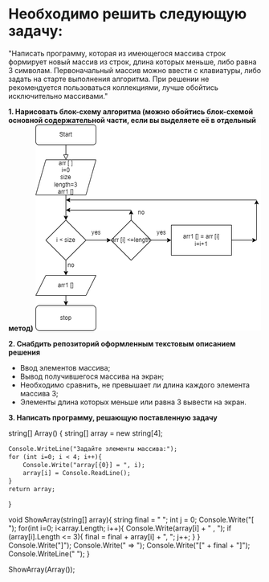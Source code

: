# Необходимо решить следующую задачу:
"Написать программу, которая из имеющегося массива строк формирует новый массив из строк, длина которых меньше, либо равна 3 символам. Первоначальный массив можно ввести с клавиатуры, либо задать на старте выполнения алгоритма. При решении не рекомендуется пользоваться коллекциями, лучше обойтись исключительно массивами."

**1. Нарисовать блок-схему алгоритма (можно обойтись блок-схемой основной содержательной части, если вы выделяете её в отдельный метод)**
![alt text](блок-схема.png)

**2. Снабдить репозиторий оформленным текстовым описанием решения**
* Ввод элементов массива;
* Вывод получившегося массива на экран;
* Необходимо сравнить, не превышает ли длина каждого элемента массива 3;
* Элементы длина которых меньше или равна 3 вывести на экран.

**3. Написать программу, решающую поставленную задачу**

string[] Array() {
    string[] array = new string[4];
    
    Console.WriteLine("Задайте элементы массива:");
    for (int i=0; i < 4; i++){
        Console.Write("array[{0}] = ", i);
        array[i] = Console.ReadLine();
    }        
    return array;
    
}

void ShowArray(string[] array){
    string final = " ";
    int j = 0;
    Console.Write("[ ");
    for(int i=0; i<array.Length; i++){
        Console.Write(array[i] + " , ");
        if (array[i].Length <= 3){
            final = final + array[i] + ", ";
            j++;
        } 
    }
    Console.Write("]");
    Console.Write(" => ");
    Console.Write("[" + final + "]");
    Console.WriteLine(" ");
}

ShowArray(Array());